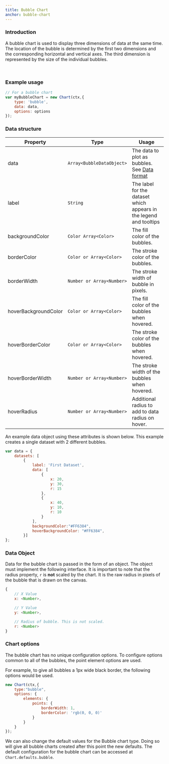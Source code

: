 ```yaml
---
title: Bubble Chart
anchor: bubble-chart
---
```

### Introduction
A bubble chart is used to display three dimensions of data at the same time. The location of the bubble is determined by the first two dimensions and the corresponding horizontal and vertical axes. The third dimension is represented by the size of the individual bubbles. 

<div class="canvas-holder">
    <canvas width="250" height="125"></canvas>
</div>
<br>

### Example usage

```javascript
// For a bubble chart
var myBubbleChart = new Chart(ctx,{
    type: 'bubble',
    data: data,
    options: options
});
```

### Data structure

Property | Type | Usage
--- | --- | ---
data | `Array<BubbleDataObject>` | The data to plot as bubbles. See [Data format](#bubble-chart-data-format)
label | `String` | The label for the dataset which appears in the legend and tooltips
backgroundColor | `Color Array<Color>` | The fill color of the bubbles.
borderColor | `Color or Array<Color>` | The stroke color of the bubbles.
borderWidth | `Number or Array<Number>` | The stroke width of bubble in pixels.
hoverBackgroundColor | `Color or Array<Color>` | The fill color of the bubbles when hovered.
hoverBorderColor | `Color or Array<Color>` | The stroke color of the bubbles when hovered.
hoverBorderWidth | `Number or Array<Number>` | The stroke width of the bubbles when hovered.
hoverRadius | `Number or Array<Number>` | Additional radius to add to data radius on hover.

An example data object using these attributes is shown below. This example creates a single dataset with 2 different bubbles.

```javascript
var data = {
    datasets: [
        {
            label: 'First Dataset',
            data: [
                {
                    x: 20,
                    y: 30,
                    r: 15
                },
                {
                    x: 40,
                    y: 10,
                    r: 10
                }
            ],
            backgroundColor:"#FF6384",
            hoverBackgroundColor: "#FF6384",
        }]
};
```

### Data Object

Data for the bubble chart is passed in the form of an object. The object must implement the following interface. It is important to note that the radius property, `r` is **not** scaled by the chart. It is the raw radius in pixels of the bubble that is drawn on the canvas.

```javascript
{
    // X Value
    x: <Number>,

    // Y Value
    y: <Number>,

    // Radius of bubble. This is not scaled.
    r: <Number>
}
```

### Chart options

The bubble chart has no unique configuration options. To configure options common to all of the bubbles, the point element options are used. 

For example, to give all bubbles a 1px wide black border, the following options would be used.

```javascript
new Chart(ctx,{
    type:"bubble",
    options: {
        elements: {
            points: {
                borderWidth: 1,
                borderColor: 'rgb(0, 0, 0)'
            }
        }
    }
});
```

We can also change the default values for the Bubble chart type. Doing so will give all bubble charts created after this point the new defaults. The default configuration for the bubble chart can be accessed at `Chart.defaults.bubble`.
